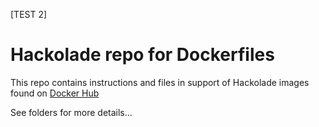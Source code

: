 [TEST 2]
# Hackolade repo for Dockerfiles

This repo contains instructions and files in support of Hackolade images found on [Docker Hub](https://hub.docker.com/u/hackolade)

See folders for more details...

